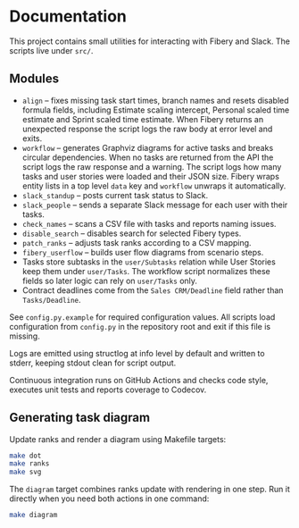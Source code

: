 # Documentation

This project contains small utilities for interacting with Fibery and Slack. The scripts live under `src/`.

## Modules
- `align` – fixes missing task start times, branch names and resets disabled formula fields, including Estimate scaling intercept, Personal scaled time estimate and Sprint scaled time estimate. When Fibery returns an unexpected response the script logs the raw body at error level and exits.
- `workflow` – generates Graphviz diagrams for active tasks and breaks circular dependencies. When no tasks are returned from the API the script logs the raw response and a warning. The script logs how many tasks and user stories were loaded and their JSON size. Fibery wraps entity lists in a top level ``data`` key and `workflow` unwraps it automatically.
- `slack_standup` – posts current task status to Slack.
- `slack_people` – sends a separate Slack message for each user with their tasks.
- `check_names` – scans a CSV file with tasks and reports naming issues.
- `disable_search` – disables search for selected Fibery types.
- `patch_ranks` – adjusts task ranks according to a CSV mapping.
- `fibery_userflow` – builds user flow diagrams from scenario steps.
- Tasks store subtasks in the `user/Subtasks` relation while User Stories keep
  them under `user/Tasks`. The workflow script normalizes these fields so
  later logic can rely on `user/Tasks` only.
- Contract deadlines come from the `Sales CRM/Deadline` field rather than
  `Tasks/Deadline`.

See `config.py.example` for required configuration values.
All scripts load configuration from `config.py` in the repository root and exit if this file is missing.

Logs are emitted using structlog at info level by default and written to
stderr, keeping stdout clean for script output.

Continuous integration runs on GitHub Actions and checks code style,
executes unit tests and reports coverage to Codecov.

## Generating task diagram

Update ranks and render a diagram using Makefile targets:

```bash
make dot
make ranks
make svg
```
The `diagram` target combines ranks update with rendering in one step.
Run it directly when you need both actions in one command:

```bash
make diagram
```
